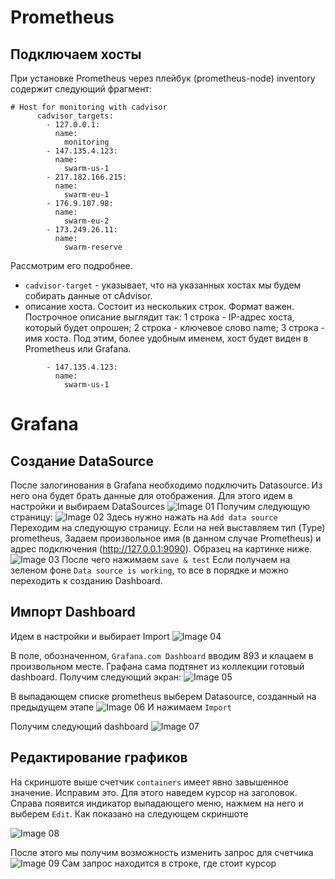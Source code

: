 # Prometheus

## Подключаем хосты

При установке Prometheus через плейбук (prometheus-node) inventory содержит следующий фрагмент:
```
# Host for monitoring with cadvisor
      cadvisor_targets:
        - 127.0.0.1:
          name:
            monitoring
        - 147.135.4.123:
          name:
            swarm-us-1
        - 217.182.166.215:
          name:
            swarm-eu-1
        - 176.9.107.98:
          name:
            swarm-eu-2
        - 173.249.26.11:
          name:
            swarm-reserve
```
Рассмотрим его подробнее.
 - ```cadvisor-target``` - указывает, что на указанных хостах мы будем собирать данные от cAdvisor.
 - описание хоста. Состоит из нескольких строк. Формат важен. Построчное описание выглядит так: 1 строка - IP-адрес хоста, который будет опрошен; 2 строка - ключевое слово name; 3 строка - имя хоста. Под этим, более удобным именем, хост будет виден в Prometheus или Grafana.
```
        - 147.135.4.123:
          name:
            swarm-us-1
```

# Grafana

## Создание DataSource

После залогинования в Grafana необходимо подключить Datasource. Из него она будет брать данные для отображения. Для этого идем в настройки и выбираем DataSources
![Image 01](img/01_menu_DS.png)
Получим следующую страницу:
![Image 02](img/02_add_datasource_green_button.png)
Здесь нужно нажать на ```Add data source```
Переходим на следующую страницу. Если на ней выставляем тип (Type) prometheus, Задаем произвольное имя (в данном случае Prometheus) и адрес подключения (http://127.0.0.1:9090). Образец на картинке ниже.
![Image 03](img/03_DS.png)
После чего нажимаем ```save & test```
Если получаем на зеленом фоне ```Data source is working```, то все в порядке и можно переходить к созданию Dashboard.

## Импорт Dashboard

Идем в настройки и выбирает Import
![Image 04](img/04_Import_select.png)

В поле, обозначенном, ```Grafana.com Dashboard``` вводим 893 и клацаем в произвольном месте. Графана сама подтянет из коллекции готовый dashboard. Получим следующий экран:
![Image 05](img/05_Import.png)

В выпадающем списке prometheus выберем Datasource, созданный на предыдущем этапе
![Image 06](img/06_Import.png)
И нажимаем ```Import```

Получим следующий dashboard
![Image 07](img/07_DB.png)

## Редактирование графиков

На скриншоте выше счетчик ```containers``` имеет явно завышенное значение. Исправим это. Для этого наведем курсор на заголовок. Справа появится индикатор выпадающего меню, нажмем на него и выберем ```Edit```. Как показано на следующем скриншоте

![Image 08](img/08_Edit_01.png)

После этого мы получим возможность изменить запрос для счетчика
![Image 09](img/09_Edit.png)
Сам запрос находится в строке, где стоит курсор
